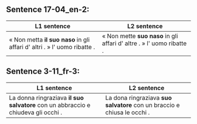 ## Sentence 17-04_en-2:
L1 sentence | L2 sentence
--- | ---
« Non metta **il** **suo** **naso** in gli affari d' altri . » l' uomo ribatte . | « Non mette **suo** **naso** in gli affari d' altre . » l' uomo ribatte .


## Sentence 3-11_fr-3:
L1 sentence | L2 sentence
--- | ---
La donna ringraziava **il** **suo** **salvatore** con un abbraccio e chiudeva gli occhi . | La dona ringraziava **suo** **salvatore** con un braccio e chiusa le occhi .


